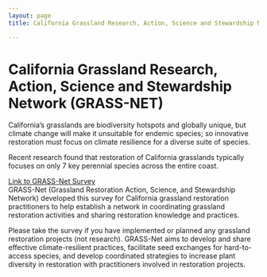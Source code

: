 ```yaml
---
layout: page
title: California Grassland Research, Action, Science and Stewardship Network (GRASS-NET)

---
```


# California Grassland Research, Action, Science and Stewardship Network (GRASS-NET)

California’s grasslands are biodiversity hotspots and globally unique, but climate change will make it unsuitable for endemic species; so innovative restoration must focus on climate resilience for a diverse suite of species.  


Recent research found that restoration of California grasslands typically focuses on only 7 key perennial species across the entire coast. 


[Link to GRASS-Net Survey](https://humboldt.qualtrics.com/jfe/form/SV_0kQu8MBZ54YXdFc)  
GRASS-Net (Grassland Restoration Action, Science, and Stewardship Network) developed this survey for California grassland restoration practitioners to help establish a network in coordinating grassland restoration activities and sharing restoration knowledge and practices.  

Please take the survey if you have implemented or planned any grassland restoration projects (not research). GRASS-Net aims to develop and share effective climate-resilient practices, facilitate seed exchanges for hard-to-access species, and develop coordinated strategies to increase plant diversity in restoration with practitioners involved in restoration projects.  

